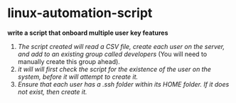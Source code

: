 # linux-automation-script
 **write a script that onboard multiple user**
   **key features**
 1. *The script  created will read a CSV file, create each user on the server, and add to an existing group called developers*
 (You will need to manually create this group ahead).
 2. *it will  will first check the script for the existence of the user on the system, before it will attempt to create it.*
 3. *Ensure that each user has a .ssh folder within its HOME folder. If it does not exist, then create it.*
